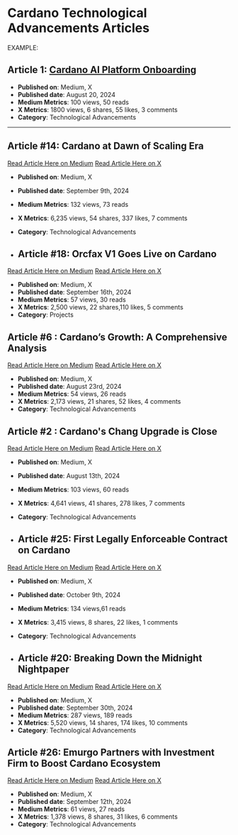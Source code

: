 # Cardano Technological Advancements Articles

EXAMPLE:
## Article 1: [Cardano AI Platform Onboarding](https://medium.com/link-to-article)
- **Published on**: Medium, X
- **Published date**: August 20, 2024
- **Medium Metrics**: 100 views, 50 reads
- **X Metrics**: 1800 views, 6 shares, 55 likes, 3 comments
- **Category**: Technological Advancements

---
## Article #14: Cardano at Dawn of Scaling Era
[Read Article Here on Medium]( https://medium.com/tap-in-with-taptools/cardano-at-dawn-of-scaling-era-cbe825c45252)
[Read Article Here on X]( https://x.com/TapTools/status/1833211015720218820)

- **Published on**: Medium, X
- **Published date**: September 9th, 2024
- **Medium Metrics**: 132 views, 73 reads
- **X Metrics**: 6,235 views, 54 shares, 337 likes, 7 comments
- **Category**: Technological Advancements

- ## Article #18: Orcfax V1 Goes Live on Cardano
[Read Article Here on Medium]( https://medium.com/tap-in-with-taptools/orcfax-v1-goes-live-on-cardano-1ac1c2aa55af)
[Read Article Here on X](https://x.com/TapTools/status/1834735929505845290)

- **Published on**: Medium, X
- **Published date**: September 16th, 2024
- **Medium Metrics**: 57 views, 30 reads
- **X Metrics**: 2,500 views, 22 shares,110 likes, 5 comments
- **Category**: Projects

## Article #6 : Cardano’s Growth: A Comprehensive Analysis
[Read Article Here on Medium]( https://medium.com/tap-in-with-taptools/cardanos-growth-a-comprehensive-analysis-1e5eab853690)
[Read Article Here on X]( https://x.com/TapTools/status/1827058226594247107)

- **Published on**: Medium, X
- **Published date**: August 23rd, 2024  
- **Medium Metrics**: 54 views, 26 reads
- **X Metrics**: 2,173 views, 21 shares, 52 likes, 4 comments  
- **Category**: Technological Advancements

## Article #2 : Cardano's Chang Upgrade is Close
[Read Article Here on Medium]( https://medium.com/tap-in-with-taptools/cardanos-chang-upgrade-is-close-781ad3154e1e)
[Read Article Here on X]( https://x.com/TapTools/status/1823497807606767880)

- **Published on**: Medium, X
- **Published date**: August 13th, 2024  
- **Medium Metrics**: 103 views, 60 reads
- **X Metrics**: 4,641 views, 41 shares, 278 likes, 7 comments  
- **Category**: Technological Advancements

- ## Article #25: First Legally Enforceable Contract on Cardano
[Read Article Here on Medium]( https://medium.com/tap-in-with-taptools/first-legally-enforceable-contract-on-cardano-bc2b2078dfbc)
[Read Article Here on X](https://x.com/TapTools/status/1844075359945490792)

- **Published on**: Medium, X
- **Published date**: October 9th, 2024
- **Medium Metrics**: 134 views,61 reads
- **X Metrics**: 3,415 views, 8 shares, 22 likes, 1 comments
- **Category**: Technological Advancements

- ## Article #20: Breaking Down the Midnight Nightpaper
[Read Article Here on Medium]( https://medium.com/tap-in-with-taptools/breaking-down-the-midnight-nightpaper-2ddf8c9afdfb )
[Read Article Here on X](https://x.com/TapTools/status/1840831227525226853 )

- **Published on**: Medium, X
- **Published date**: September 30th, 2024
- **Medium Metrics**: 287 views, 189 reads
- **X Metrics**: 5,520 views, 14 shares, 174 likes, 10 comments
- **Category**: Technological Advancements

## Article #26: Emurgo Partners with Investment Firm to Boost Cardano Ecosystem
[Read Article Here on Medium]( https://medium.com/tap-in-with-taptools/emurgo-partners-with-investment-firm-to-boost-cardano-ecosystem-24b6de53912e )
[Read Article Here on X](https://x.com/TapTools/status/1834302323814006877 )

- **Published on**: Medium, X
- **Published date**: September 12th, 2024
- **Medium Metrics**: 61 views, 27 reads
- **X Metrics**: 1,378 views, 8 shares, 31 likes, 6 comments
- **Category**: Technological Advancements
